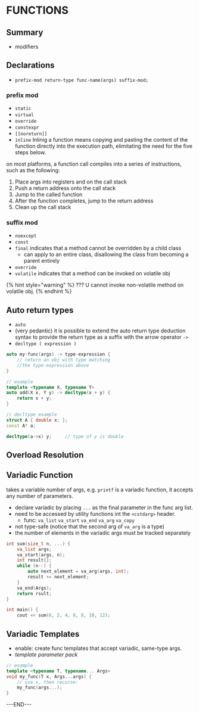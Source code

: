 # FUNCTIONS

## Summary

* modifiers

## Declarations

* `prefix-mod return-type func-name(args) suffix-mod;`

### prefix mod

* `static`
* `virtual`
* `override` 
* `constexpr` 
* `[[noreturn]]` 
* `inline` Inlinig a function means copying and pasting the content of the function directly into the execution path, elimitating the need for the five steps below.

on most platforms, a function call compiles into a series of instructions, such as the following:

1. Place args into registers and on the call stack
2. Push a return address onto the call stack
3. Jump to the called function
4. After the function completes, jump to the return address
5. Clean up the call stack

### suffix mod

* `noexcept` 
* `const` 
* `final` indicates that a method cannot be overridden by a child class
  * can apply to an entire class, disallowing the class from becoming a parent entirely
* `override` 
* `volatile` indicates that a method can be invoked on volatile obj

{% hint style="warning" %}
??? U cannot invoke non-volatile method on volatile obj. 
{% endhint %}

## Auto return types

* `auto` 
* \(very pedantic\) it is possible to extend the auto return type deduction syntax to provide the return type as a suffix with the arrow operator `->` 
* `decltype ( expression )` 

```cpp
auto my-func(args) -> type-expression {
    // return an obj with type matching
    //the type-expression above
}

// example
template <typename X, typename Y>
auto add(X x, Y y) -> decltype(x + y) {
    return x + y;
}
```

```cpp
// decltype example
struct A { double x; };
const A* a;

decltype(a->x) y;     // type of y is double 
```

## Overload Resolution

## Variadic Function

takes a variable number of args, e.g. `printf` is a variadic function, it accepts any number of parameters.

* declare variadic by placing `...` as the final parameter in the func arg list.
* need to be accessed by utility functions int the `<cstdarg>` header.
  * func: `va_list` `va_start` `va_end` `va_arg` `va_copy` 
* not type-safe \(notice that the second arg of `va_arg` is a type\)
* the number of elements in the variadic args must be tracked separately

```cpp
int sum(size_t n, ...) {
    va_list args;
    va_start(args, n);
    int result{};
    while (n--) {
        auto next_element = va_arg(args, int);
        result += next_element;
    }
    va_end(Args);
    return rsult;
}

int main() {
    cout << sum(6, 2, 4, 6, 8, 10, 12);
```

## Variadic Templates

* enable: create func templates that accept variadic, same-type args.
* _template parameter pack_

```cpp
// example
template <typename T, typename... Args>
void my_func(T x, Args...args) {
    // use x, then recurse:
    my_func(args...);
}
```







---END---

